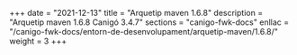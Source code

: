 +++
date        = "2021-12-13"
title       = "Arquetip maven 1.6.8"
description = "Arquetip maven 1.6.8 Canigó 3.4.7"
sections    = "canigo-fwk-docs"
enllac		= "/canigo-fwk-docs/entorn-de-desenvolupament/arquetip-maven/1.6.8/"
weight		= 3
+++

